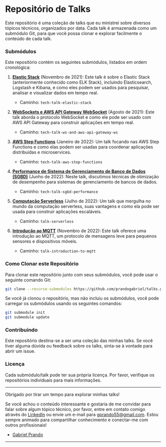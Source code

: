 # Repositório de Talks

Este repositório é uma coleção de talks que eu ministrei sobre diversos tópicos técnicos, organizados por data. Cada talk é armazenada como um submódulo Git, para que você possa clonar e explorar facilmente o conteúdo de cada talk.

### Submódulos

Este repositório contém os seguintes submódulos, listados em ordem cronológica:

1. **[Elastic Stack](https://github.com/prandogabriel/tech-talk-elastic-stack)** (Novembro de 2021): Este talk é sobre o Elastic Stack (anteriormente conhecido como ELK Stack), incluindo Elasticsearch, Logstash e Kibana, e como eles podem ser usados para pesquisar, analisar e visualizar dados em tempo real.
    - Caminho: `tech-talk-elastic-stack`

2. **[WebSockets e AWS API Gateway WebSocket](https://github.com/prandogabriel/tech-talk-ws-and-aws-api-gateway-ws)** (Agosto de 2021): Este talk aborda o protocolo WebSocket e como ele pode ser usado com AWS API Gateway para construir aplicações em tempo real.
    - Caminho: `tech-talk-ws-and-aws-api-gateway-ws`
   
3. **[AWS Step Functions](https://github.com/prandogabriel/tech-talk-aws-step-functions)** (Janeiro de 2022): Um talk focando nas AWS Step Functions e como elas podem ser usadas para coordenar aplicações distribuídas e microservices.
    - Caminho: `tech-talk-aws-step-functions`
   
4. **[Performance de Sistema de Gerenciamento de Banco de Dados (SGBD)](https://github.com/prandogabriel/tech-talk-sgbd-performance)** (Junho de 2022): Neste talk, discutimos técnicas de otimização de desempenho para sistemas de gerenciamento de bancos de dados.
    - Caminho: `tech-talk-sgbd-performance`
   
5. **[Computação Serverless](https://github.com/prandogabriel/talk-serverless)** (Julho de 2022): Um talk que mergulha no mundo da computação serverless, suas vantagens e como ela pode ser usada para construir aplicações escaláveis.
    - Caminho: `talk-serverless`
   
6. **[Introdução ao MQTT](https://github.com/prandogabriel/talk-introduction-to-mqtt)** (Novembro de 2022): Este talk oferece uma introdução ao MQTT, um protocolo de mensagens leve para pequenos sensores e dispositivos móveis.
    - Caminho: `talk-introduction-to-mqtt`

### Como Clonar este Repositório

Para clonar este repositório junto com seus submódulos, você pode usar o seguinte comando Git:

```sh
git clone --recurse-submodules https://github.com/prandogabriel/talks.git
```

Se você já clonou o repositório, mas não incluiu os submódulos, você pode carregar os submódulos usando os seguintes comandos:

```sh
git submodule init
git submodule update
```

### Contribuindo

Este repositório destina-se a ser uma coleção das minhas talks. Se você tiver alguma dúvida ou feedback sobre os talks, sinta-se à vontade para abrir um issue.

### Licença

Cada submódulo/talk pode ter sua própria licença. Por favor, verifique os repositórios individuais para mais informações.

---

Obrigado por tirar um tempo para explorar minhas talks!

Se você achou o conteúdo interessante e gostaria de me convidar para falar sobre algum tópico técnico, por favor, entre em contato comigo através do [LinkedIn](https://www.linkedin.com/in/prandogabriel/) ou envie um e-mail para gprando55@gmail.com. Estou sempre animado para compartilhar conhecimento e conectar-me com outros profissionais!

- [Gabriel Prando](https://www.linkedin.com/in/prandogabriel/)

---